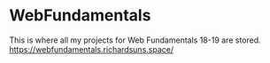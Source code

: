 # WebFundamentals
This is where all my projects for Web Fundamentals 18-19 are stored.
https://webfundamentals.richardsuns.space/
